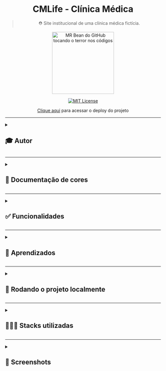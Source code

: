 <div align="center">
  
# CMLife - Clínica Médica
  
> ⛑ Site institucional de uma clínica médica fictícia.
  
  <img src="https://user-images.githubusercontent.com/70871620/193804816-849bf5a0-f0c6-44b3-8e4d-7befd6144aae.gif" height="200px" title="MR Bean do GitHub tocando o terror nos códigos"/>  

<br>
  
[![MIT License](https://img.shields.io/badge/License-MIT-green.svg)](https://choosealicense.com/licenses/mit/)
 
[Clique aqui](https://clinicamedica.vercel.app/) para acessar o deploy do projeto
  
</div>

---

<details>
<summary><h2>🎓 Autor</h2></summary>

<div align="left">
  
[Matheus Queiroz](https://github.com/matheusqueirozds) |  
:-------------------------:|
 <a href="https://github.com/matheusqueirozds"><img src="https://avatars.githubusercontent.com/u/70871620?v=4" width="100px;" alt="Foto do Matheus Queiroz no GitHub" title="Fazedor de cirurgia em código legado" /></a> |
  
</div>
</details>

---

<details>
<summary><h2>🎨 Documentação de cores</h2></summary>
<div>

| Cor | Hexadecimal |
| :---: | :---: |
| cor-1 | #00cad1 | 
| cor-2 | #0c6e71 | 
| cor-3 | #cdcdcd | 
| cor-4 | #ffffff | 
  
</div>  
</details>

---

<details>
<summary><h2>✅ Funcionalidades</h2></summary>

Seguem as principais features acrescentadas nesse projeto:

-  [x] O site está responsivo
-  [x] As informações estão organizadas por seções
-  [x] O código está indentado e de fácil entendimento para futuras manutenções
-  [x] Foram utilizadas tags avançadas do HTML e do CSS, explorando diversas possibilidades de formatação do site
-  [x] Existem contéudos dinâmicos no site.
  
</details>  
  
 --- 
 
<details>
<summary><h2>🎯 Aprendizados</h2></summary>

-  [x] Utilização tags HTML básicas e semânticas;
-  [x] Utilização tags de tabelas;
-  [x] Utilização Flexbox e media queries.

</details>    
  
 ---

<details>
<summary><h2>🔄 Rodando o projeto localmente</h2></summary>  
  
Clone o projeto via HTTPS

```bash
  git clone https://github.com/matheusqueirozds/cmlife.git
```

Entre no diretório do projeto

```bash
  cd cmlife
```

Inicie o servidor pelo Go Live, disponível após a intalação da extensão Live Server ([clique aqui](https://marketplace.visualstudio.com/items?itemName=ritwickdey.LiveServer) para baixar a extensão)

![image](https://user-images.githubusercontent.com/70871620/193433021-eda88178-eec1-4580-a768-0408298cb70e.png)

</details>  

 --- 
 
<details>
<summary><h2>🤹🏾‍♂️ Stacks utilizadas</h2></summary>
  
- HTML e SCSS
  
</details>   
  
 --- 
 
<details>
<summary><h2>🔳 Screenshots</h2></summary>

<div align="center">

Sobre 
--- 
<img src="https://user-images.githubusercontent.com/70871620/193806411-03950e8e-b940-42ca-88a5-14d012078edb.png" max-width="1220px" title="Sobre"/> 

Especialidades 
--- 
<img src="https://user-images.githubusercontent.com/70871620/193806491-b31268e3-af8e-4f1e-aaad-5c94113d0571.png" max-width="1220px" title="Especialidades" />

</div>
</details>
